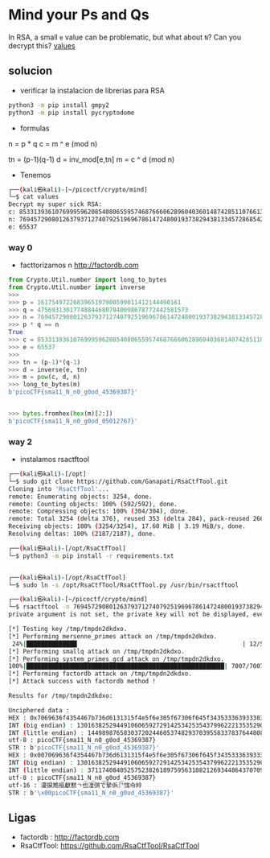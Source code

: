 # Mind your Ps and Qs

In RSA, a small `e` value can be problematic, but what about `N`? Can you decrypt this? [values](https://mercury.picoctf.net/static/3cfeb09681369c26e3f19d886bc1e5d9/values)


## solucion
- verificar la instalacion de librerias para RSA

```bash
python3 -m pip install gmpy2
python3 -m pip install pycryptodome
```

- formulas

n = p * q
c = m ^ e (mod n)

tn = (p-1)(q-1)
d = inv_mod[e,tn]
m = c ^ d (mod n)

- Tenemos

```bash 
┌──(kali㉿kali)-[~/picoctf/crypto/mind]
└─$ cat values 
Decrypt my super sick RSA:
c: 8533139361076999596208540806559574687666062896040360148742851107661304651861689
n: 769457290801263793712740792519696786147248001937382943813345728685422050738403253
e: 65537  
```

### way 0
- facttorizamos n 
http://factordb.com 


```python
from Crypto.Util.number import long_to_bytes
from Crypto.Util.number import inverse
>>> 
>>> p = 1617549722683965197900599011412144490161
>>> q = 475693130177488446807040098678772442581573
>>> n = 769457290801263793712740792519696786147248001937382943813345728685422050738403253
>>> p * q == n
True
>>> c = 8533139361076999596208540806559574687666062896040360148742851107661304651861689
>>> e = 65537
>>> 
>>> tn = (p-1)*(q-1)
>>> d = inverse(e, tn)
>>> m = pow(c, d, n)
>>> long_to_bytes(m)
b'picoCTF{sma11_N_n0_g0od_45369387}'


>>> bytes.fromhex(hex(m)[2:])
b'picoCTF{sma11_N_n0_g0od_05012767}'
```




### way 2

- instalamos rsactftool

```bash
┌──(kali㉿kali)-[/opt]
└─$ sudo git clone https://github.com/Ganapati/RsaCtfTool.git
Cloning into 'RsaCtfTool'...
remote: Enumerating objects: 3254, done.
remote: Counting objects: 100% (592/592), done.
remote: Compressing objects: 100% (304/304), done.
remote: Total 3254 (delta 376), reused 353 (delta 284), pack-reused 2662
Receiving objects: 100% (3254/3254), 17.60 MiB | 3.19 MiB/s, done.
Resolving deltas: 100% (2187/2187), done.

┌──(kali㉿kali)-[/opt/RsaCtfTool]
└─$ python3 -m pip install -r requirements.txt


┌──(kali㉿kali)-[/opt/RsaCtfTool]
└─$ sudo ln -s /opt/RsaCtfTool/RsaCtfTool.py /usr/bin/rsactftool


```

```bash
┌──(kali㉿kali)-[~/picoctf/crypto/mind]
└─$ rsactftool -n 769457290801263793712740792519696786147248001937382943813345728685422050738403253 -e 65537 --uncipher 8533139361076999596208540806559574687666062896040360148742851107661304651861689 
private argument is not set, the private key will not be displayed, even if recovered.

[*] Testing key /tmp/tmpdn2dkdxo.
[*] Performing mersenne_primes attack on /tmp/tmpdn2dkdxo.
 24%|██████████████                                              | 12/51 [00:00<00:00, 234100.69it/s]
[*] Performing smallq attack on /tmp/tmpdn2dkdxo.
[*] Performing system_primes_gcd attack on /tmp/tmpdn2dkdxo.
100%|███████████████████████████████████████████████████████| 7007/7007 [00:00<00:00, 1018770.39it/s]
[*] Performing factordb attack on /tmp/tmpdn2dkdxo.
[*] Attack success with factordb method !

Results for /tmp/tmpdn2dkdxo:

Unciphered data :
HEX : 0x7069636f4354467b736d6131315f4e5f6e305f67306f645f34353336393338377d
INT (big endian) : 13016382529449106065927291425342535437996222135352905256639629442503647501498237
INT (little endian) : 14498987658303720244605374829370395583378376448083098194788817536789828969130352
utf-8 : picoCTF{sma11_N_n0_g0od_45369387}
STR : b'picoCTF{sma11_N_n0_g0od_45369387}'
HEX : 0x007069636f4354467b736d6131315f4e5f6e305f67306f645f34353336393338377d
INT (big endian) : 13016382529449106065927291425342535437996222135352905256639629442503647501498237
INT (little endian) : 3711740840525752382618975956318821269344864370709273137865937289418196216097370112
utf-8 : picoCTF{sma11_N_n0_g0od_45369387}
utf-16 : 瀀捩䍯䙔獻慭ㄱ也湟弰で摯㑟㌵㤶㠳紷
STR : b'\x00picoCTF{sma11_N_n0_g0od_45369387}'

```

## Ligas
- factordb : http://factordb.com 
- RsaCtfTool: https://github.com/RsaCtfTool/RsaCtfTool